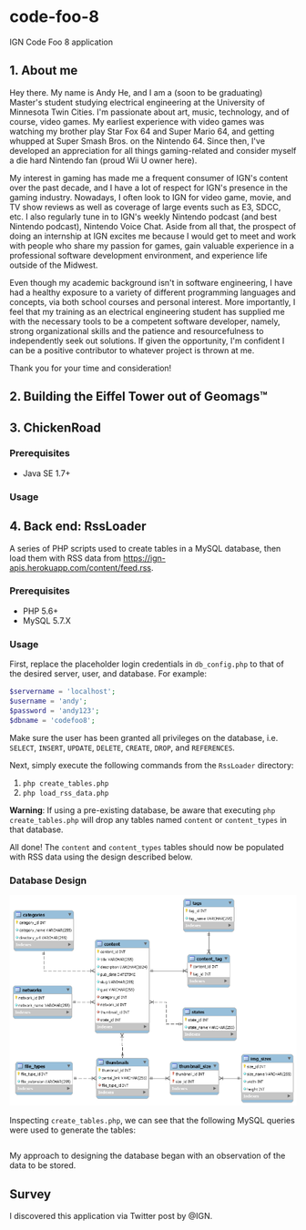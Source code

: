 # code-foo-8

IGN Code Foo 8 application

## 1. About me

Hey there. My name is Andy He, and I am a (soon to be graduating) Master's student studying electrical engineering at the University of Minnesota Twin Cities. I'm passionate about art, music, technology, and of course, video games. My earliest experience with video games was watching my brother play Star Fox 64 and Super Mario 64, and getting whupped at Super Smash Bros. on the Nintendo 64. Since then, I've developed an appreciation for all things gaming-related and consider myself a die hard Nintendo fan (proud Wii U owner here).

My interest in gaming has made me a frequent consumer of IGN's content over the past decade, and I have a lot of respect for IGN's presence in the gaming industry. Nowadays, I often look to IGN for video game, movie, and TV show reviews as well as coverage of large events such as E3, SDCC, etc. I also regularly tune in to IGN's weekly Nintendo podcast (and best Nintendo podcast), Nintendo Voice Chat. Aside from all that, the prospect of doing an internship at IGN excites me because I would get to meet and work with people who share my passion for games, gain valuable experience in a professional software development environment, and experience life outside of the Midwest.

Even though my academic background isn't in software engineering, I have had a healthy exposure to a variety of different programming languages and concepts, via both school courses and personal interest. More importantly, I feel that my training as an electrical engineering student has supplied me with the necessary tools to be a competent software developer, namely, strong organizational skills and the patience and resourcefulness to independently seek out solutions. If given the opportunity, I'm confident I can be a positive contributor to whatever project is thrown at me. 

Thank you for your time and consideration!

## 2. Building the Eiffel Tower out of Geomags&#8482;

## 3. ChickenRoad

### Prerequisites

*  Java SE 1.7+

### Usage



## 4. Back end: RssLoader

A series of PHP scripts used to create tables in a MySQL database, then load them with RSS data from https://ign-apis.herokuapp.com/content/feed.rss.

### Prerequisites

* PHP 5.6+
* MySQL 5.7.X

### Usage

First, replace the placeholder login credentials in `db_config.php` to that of the desired server, user, and database. For example:

```php
$servername = 'localhost';
$username = 'andy';
$password = 'andy123';
$dbname = 'codefoo8';
```

Make sure the user has been granted all privileges on the database, i.e. `SELECT`, `INSERT`, `UPDATE`, `DELETE`, `CREATE`, `DROP`, and `REFERENCES`.

Next, simply execute the following commands from the `RssLoader` directory:

1. `php create_tables.php`
2. `php load_rss_data.php`

**Warning**: If using a pre-existing database, be aware that executing `php create_tables.php` will drop any tables named `content` or `content_types` in that database.

All done! The `content` and `content_types` tables should now be populated with RSS data using the design described below.

### Database Design

<p align="center">
  <img src="./RssLoader/rss_db.png" alt="Database diagram">
</p>

Inspecting `create_tables.php`, we can see that the following MySQL queries were used to generate the tables:

```
```

My approach to designing the database began with an observation of the data to be stored. 

## Survey

I discovered this application via Twitter post by @IGN.
